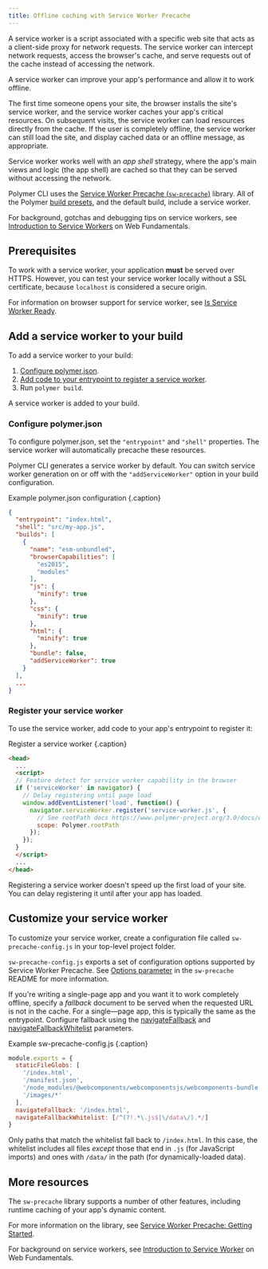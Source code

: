 ```yaml
---
title: Offline caching with Service Worker Precache
---
```


<!-- toc -->

A service worker is a script associated with a specific web site that acts as a
client-side proxy for network requests. The service worker can intercept network
requests, access the browser's cache, and serve requests out of the cache
instead of accessing the network.

A service worker can improve your app's performance and allow it to work offline. 

The first time someone opens your site, the browser installs the site's service
worker, and the service worker caches your app's critical resources. On subsequent visits, the service worker can load resources directly
from the cache. If the user is completely offline, the service worker can still
load the site, and display cached data or an offline message, as appropriate.

Service worker works well with an _app shell_ strategy, where the app's main 
views and logic (the app shell) are cached so that they can be served without accessing the network.

Polymer CLI uses the [Service Worker Precache (`sw-precache`)](https://github.com/GoogleChromeLabs/sw-precache) library. All of the Polymer [build presets](/{{{polymer_version_dir}}}/docs/tools/polymer-json#presets), and the default build, include a service worker. 

For background, gotchas and debugging tips on service workers, see [Introduction to Service
Workers](https://developers.google.com/web/fundamentals/primers/service-worker/) on Web Fundamentals.

## Prerequisites

To work with a service worker, your application **must** be served over HTTPS. However, you can
test your service worker locally without a SSL certificate, because `localhost` is
considered a secure origin.

For information on browser support for service worker, see [Is Service Worker Ready](https://jakearchibald.github.io/isserviceworkerready/).

## Add a service worker to your build

To add a service worker to your build:

1.  [Configure polymer.json](#configpolymerjson).
2.  [Add code to your entrypoint to register a service worker](#register).
3.  Run `polymer build`.

A service worker is added to your build.

### Configure polymer.json

To configure polymer.json, set the `"entrypoint"` and `"shell"` properties. The service worker will automatically precache these resources.

Polymer CLI generates a service worker by default. You can switch service worker generation on or off with the `"addServiceWorker"` option in your build configuration.

Example polymer.json configuration {.caption}

```json
{
  "entrypoint": "index.html",
  "shell": "src/my-app.js",
  "builds": [
    {
      "name": "esm-unbundled",
      "browserCapabilities": [
        "es2015",
        "modules"
      ],
      "js": {
        "minify": true
      },
      "css": {
        "minify": true
      },
      "html": {
        "minify": true
      },
      "bundle": false,
      "addServiceWorker": true
    }
  ],
  ...
}
``` 

### Register your service worker

To use the service worker, add code to your app's entrypoint to register it:

Register a service worker {.caption}

```html
<head>
  ...
  <script>
  // Feature detect for service worker capability in the browser
  if ('serviceWorker' in navigator) {
    // Delay registering until page load
    window.addEventListener('load', function() {
      navigator.serviceWorker.register('service-worker.js', {
        // See rootPath docs https://www.polymer-project.org/3.0/docs/devguide/settings
        scope: Polymer.rootPath
      });
    });
  }
  </script>
  ...
</head>
```

Registering a service worker doesn't speed up the first load of your site. You can delay registering it until after your app has loaded.

## Customize your service worker

To customize your service worker, create a configuration file called  `sw-precache-config.js` in your top-level project folder. 

`sw-precache-config.js` exports a set of configuration options supported by Service Worker Precache. See [Options parameter](https://github.com/GoogleChrome/sw-precache#options-parameter)
in the `sw-precache` README for more information.

If you're writing a single-page app and you want it to work completely offline, specify a _fallback_ document to be served when the requested URL is not in the cache. For a single—page app, this is typically the same as the entrypoint. Configure fallback using the [navigateFallback](https://github.com/GoogleChrome/sw-precache#navigatefallback-string) and [navigateFallbackWhitelist](https://github.com/GoogleChrome/sw-precache#navigatefallbackwhitelist-arrayregexp)
parameters.

Example sw-precache-config.js {.caption}

```js
module.exports = {
  staticFileGlobs: [
    '/index.html',
    '/manifest.json',
    '/node_modules/@webcomponents/webcomponentsjs/webcomponents-bundle.js',
    '/images/*'
  ],
  navigateFallback: '/index.html',
  navigateFallbackWhitelist: [/^(?!.*\.js$|\/data\/).*/]
}
```

Only paths that match the whitelist fall back to `/index.html`. In this case, the whitelist includes
all files _except_ those that end in `.js` (for JavaScript imports) and ones with `/data/` in the path
(for dynamically-loaded data).

## More resources

The `sw-precache` library supports a number of other features, including runtime caching of
your app's dynamic content.

For more information on the library, see [Service Worker Precache: Getting
Started](https://github.com/GoogleChrome/sw-precache/blob/master/GettingStarted.md).

For background on service workers, see [Introduction to Service
Worker](https://developers.google.com/web/fundamentals/primers/service-worker/) on Web Fundamentals.
